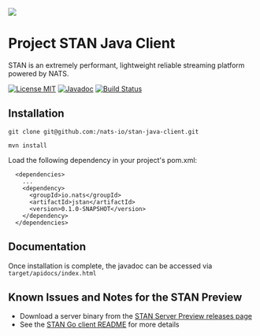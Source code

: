 ![](https://raw.githubusercontent.com/nats-io/nats-site/master/src/img/large-logo.png)
# Project STAN Java Client
STAN is an extremely performant, lightweight reliable streaming platform powered by NATS.

[![License MIT](https://img.shields.io/npm/l/express.svg)](http://opensource.org/licenses/MIT)
[![Javadoc](http://javadoc-badge.appspot.com/io.nats/stan-java-client.svg?label=javadoc)](http://nats-io.github.io/stan-java-client)
[![Build Status](https://travis-ci.com/nats-io/stan-java-client.svg?branch=master)](http://travis-ci.com/nats-io/stan-java-client)

## Installation

```
git clone git@github.com:/nats-io/stan-java-client.git

mvn install
```

Load the following dependency in your project's pom.xml:

```
  <dependencies>
    ...
    <dependency>
      <groupId>io.nats</groupId>
      <artifactId>jstan</artifactId>
      <version>0.1.0-SNAPSHOT</version>
    </dependency>
  </dependencies>
```

## Documentation

Once installation is complete, the javadoc can be accessed via `target/apidocs/index.html`

## Known Issues and Notes for the STAN Preview

- Download a server binary from the [STAN Server Preview releases page](https://github.com/nats-io/stan-server-preview/releases)
- See the [STAN Go client README](https://github.com/nats-io/stan) for more details
